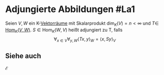 # Adjungierte Abbildungen #La1 
Seien $V,W$ ein K-[Vektorräume](Vektorraum.md) mit Skalarprodukt $\dim_K(V)=n<\infty$ und $T\in$ [Hom$_K(V,W)$](Mengen%20von%20Linearen%20Abbildungen.md#Die%20Menge%20der%20linearen%20Abbildungen). $S\in \text{Hom}_K(W,V)$ heißt adjungiert zu T, falls $$\forall_{x\in V}\forall_{y,W}\langle Tx,y\rangle_W=\langle x,Sy\rangle_V$$
## Siehe auch
$\mathcal{E}$